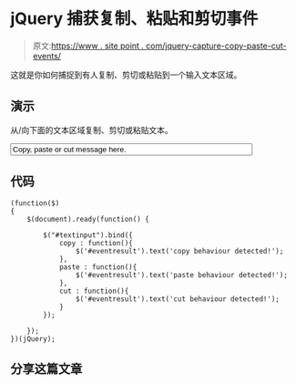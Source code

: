 # jQuery 捕获复制、粘贴和剪切事件

> 原文:[https://www . site point . com/jquery-capture-copy-paste-cut-events/](https://www.sitepoint.com/jquery-capture-copy-paste-cut-events/)

这就是你如何捕捉到有人复制、剪切或粘贴到一个输入文本区域。

## 演示

从/向下面的文本区域复制、剪切或粘贴文本。

<form action="#"><input id="textinput" type="text" size="50" value="Copy, paste or cut message here.">
</form>

## 代码

```
(function($)
{
    $(document).ready(function() {

        $("#textinput").bind({
            copy : function(){
                $('#eventresult').text('copy behaviour detected!');
            },
            paste : function(){
                $('#eventresult').text('paste behaviour detected!');
            },
            cut : function(){
                $('#eventresult').text('cut behaviour detected!');
            }
        });

    });
})(jQuery);
```

## 分享这篇文章